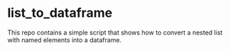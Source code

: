 # list_to_dataframe
This repo contains a simple script that shows how to convert a nested list with named elements into a dataframe.
